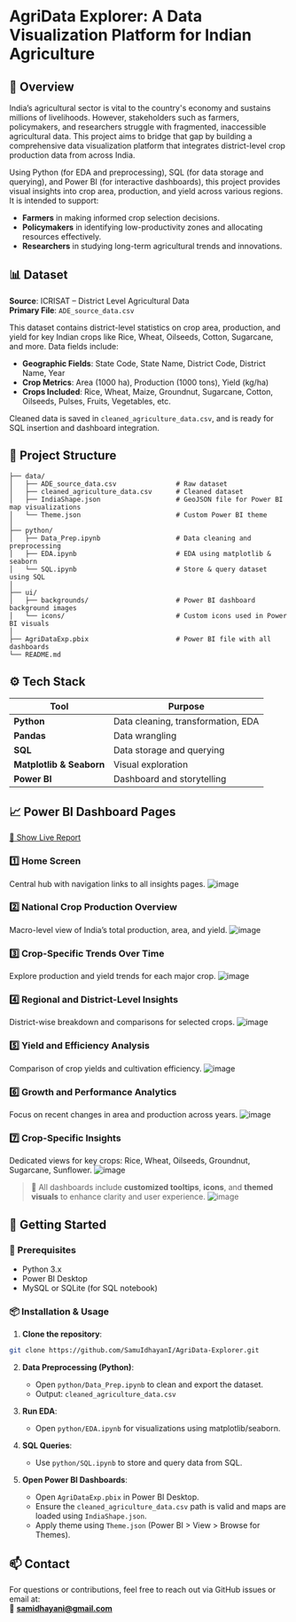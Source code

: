 # AgriData Explorer: A Data Visualization Platform for Indian Agriculture

## 🌾 Overview

India’s agricultural sector is vital to the country's economy and sustains millions of livelihoods. However, stakeholders such as farmers, policymakers, and researchers struggle with fragmented, inaccessible agricultural data. This project aims to bridge that gap by building a comprehensive data visualization platform that integrates district-level crop production data from across India.

Using Python (for EDA and preprocessing), SQL (for data storage and querying), and Power BI (for interactive dashboards), this project provides visual insights into crop area, production, and yield across various regions. It is intended to support:
- **Farmers** in making informed crop selection decisions.
- **Policymakers** in identifying low-productivity zones and allocating resources effectively.
- **Researchers** in studying long-term agricultural trends and innovations.

## 📊 Dataset

**Source**: ICRISAT – District Level Agricultural Data  
**Primary File**: `ADE_source_data.csv`  

This dataset contains district-level statistics on crop area, production, and yield for key Indian crops like Rice, Wheat, Oilseeds, Cotton, Sugarcane, and more. Data fields include:

- **Geographic Fields**: State Code, State Name, District Code, District Name, Year
- **Crop Metrics**: Area (1000 ha), Production (1000 tons), Yield (kg/ha)
- **Crops Included**: Rice, Wheat, Maize, Groundnut, Sugarcane, Cotton, Oilseeds, Pulses, Fruits, Vegetables, etc.

Cleaned data is saved in `cleaned_agriculture_data.csv`, and is ready for SQL insertion and dashboard integration.

## 🧱 Project Structure

```
├── data/
│   ├── ADE_source_data.csv               # Raw dataset
│   ├── cleaned_agriculture_data.csv      # Cleaned dataset
│   ├── IndiaShape.json                   # GeoJSON file for Power BI map visualizations
│   └── Theme.json                        # Custom Power BI theme
│
├── python/
│   ├── Data_Prep.ipynb                   # Data cleaning and preprocessing
│   ├── EDA.ipynb                         # EDA using matplotlib & seaborn
│   └── SQL.ipynb                         # Store & query dataset using SQL
│
├── ui/
│   ├── backgrounds/                      # Power BI dashboard background images
│   └── icons/                            # Custom icons used in Power BI visuals
│
├── AgriDataExp.pbix                      # Power BI file with all dashboards
└── README.md
```

## ⚙️ Tech Stack

| Tool       | Purpose                             |
|------------|-------------------------------------|
| **Python** | Data cleaning, transformation, EDA  |
| **Pandas** | Data wrangling                      |
| **SQL**    | Data storage and querying           |
| **Matplotlib & Seaborn** | Visual exploration      |
| **Power BI**| Dashboard and storytelling          |

## 📈 Power BI Dashboard Pages
[🚀 Show Live Report](https://app.powerbi.com/groups/me/reports/d6490099-24cd-403f-b9c5-631b10df05c9/cd8492cbd0bf5cce43e6?experience=power-bi)

### 1️⃣ Home Screen
Central hub with navigation links to all insights pages.
![image](https://github.com/user-attachments/assets/7de7113a-29e6-4e78-8017-5edaeaa4ce31)


### 2️⃣ National Crop Production Overview  
Macro-level view of India’s total production, area, and yield.
![image](https://github.com/user-attachments/assets/b4b31512-13b6-4334-b9a2-d8aa1bd49ab2)


### 3️⃣ Crop-Specific Trends Over Time  
Explore production and yield trends for each major crop.
![image](https://github.com/user-attachments/assets/0fd7603f-5809-4362-97b1-740225739e43)


### 4️⃣ Regional and District-Level Insights  
District-wise breakdown and comparisons for selected crops.
![image](https://github.com/user-attachments/assets/26e2dfed-8731-484e-97d3-a921fe26063e)

### 5️⃣ Yield and Efficiency Analysis  
Comparison of crop yields and cultivation efficiency.
![image](https://github.com/user-attachments/assets/58de4ec8-2d65-4ebc-8df2-acf36ffa3759)

### 6️⃣ Growth and Performance Analytics  
Focus on recent changes in area and production across years.
![image](https://github.com/user-attachments/assets/b5c47339-b66f-4e4a-9cff-2512a5a60546)

### 7️⃣ Crop-Specific Insights  
Dedicated views for key crops: Rice, Wheat, Oilseeds, Groundnut, Sugarcane, Sunflower.
![image](https://github.com/user-attachments/assets/79514348-90fa-4ef9-8eea-fd2fef15aeb6)

> 📌 All dashboards include **customized tooltips**, **icons**, and **themed visuals** to enhance clarity and user experience.
> ![image](https://github.com/user-attachments/assets/84d238e3-c0c6-404e-909f-d87e9a502b91)


## 🚀 Getting Started

### 🔧 Prerequisites
- Python 3.x
- Power BI Desktop
- MySQL or SQLite (for SQL notebook)

### 📦 Installation & Usage

1. **Clone the repository**:
```bash
git clone https://github.com/SamuIdhayanI/AgriData-Explorer.git
```

2. **Data Preprocessing (Python)**:
   - Open `python/Data_Prep.ipynb` to clean and export the dataset.
   - Output: `cleaned_agriculture_data.csv`

3. **Run EDA**:
   - Open `python/EDA.ipynb` for visualizations using matplotlib/seaborn.

4. **SQL Queries**:
   - Use `python/SQL.ipynb` to store and query data from SQL.

5. **Open Power BI Dashboards**:
   - Open `AgriDataExp.pbix` in Power BI Desktop.
   - Ensure the `cleaned_agriculture_data.csv` path is valid and maps are loaded using `IndiaShape.json`.
   - Apply theme using `Theme.json` (Power BI > View > Browse for Themes).

## 📫 Contact

For questions or contributions, feel free to reach out via GitHub issues or email at:  
📧 **samidhayani@gmail.com**
